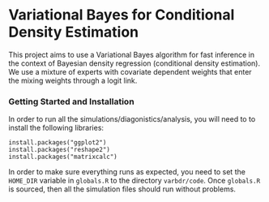 # Variational Bayes for Conditional Density Estimation

This project aims to use a Variational Bayes algorithm for fast inference in the context of Bayesian density regression (conditional density estimation). We use a mixture of experts with covariate dependent weights that enter the mixing weights through a logit link.


### Getting Started and Installation

In order to run all the simulations/diagonistics/analysis, you will need to to install the following libraries:

```
install.packages("ggplot2")
install.packages("reshape2")
install.packages("matrixcalc")
```

In order to make sure everything runs as expected, you need to set the `HOME_DIR` variable in `globals.R` to the directory `varbdr/code`. Once `globals.R` is sourced, then all the simulation files should run without problems. 


